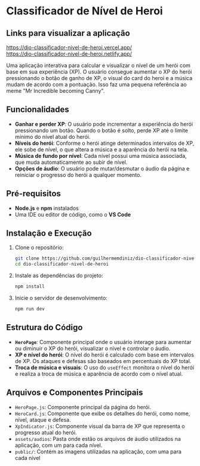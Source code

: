 # Classificador de Nível de Heroi

## Links para visualizar a aplicação
https://dio-classificador-nivel-de-heroi.vercel.app/</br>
https://dio-classificador-nivel-de-heroi.netlify.app/

Uma aplicação interativa para calcular e visualizar o nível de um herói com base em sua experiência (XP). O usuário consegue aumentar o XP do herói pressionando o botão de ganho de XP, o visual do card do heroi e a música mudam de acordo com a pontuação. Isso faz uma pequena referência ao meme "Mr Incredible becoming Canny".

## Funcionalidades

- **Ganhar e perder XP**: O usuário pode incrementar a experiência do herói pressionando um botão. Quando o botão é solto, perde XP até o limite mínimo do nível atual do herói.
- **Níveis do herói**: Conforme o herói atinge determinados intervalos de XP, ele sobe de nível, o que altera a música e a aparência do herói na tela.
- **Música de fundo por nível**: Cada nível possui uma música associada, que muda automaticamente ao subir de nível.
- **Opções de áudio**: O usuário pode mutar/desmutar o áudio da página e reiniciar o progresso do herói a qualquer momento.

## Pré-requisitos

- **Node.js** e **npm** instalados
- Uma IDE ou editor de código, como o **VS Code**

## Instalação e Execução

1. Clone o repositório:

    ```bash
    git clone https://github.com/guilhermemdiniz/dio-classificador-nivel-de-heroi.git
    cd dio-classificador-nivel-de-heroi
    ```

2. Instale as dependências do projeto:

    ```bash
    npm install
    ```

3. Inicie o servidor de desenvolvimento:

    ```bash
    npm run dev
    ```

## Estrutura do Código

- **`HeroPage`**: Componente principal onde o usuário interage para aumentar ou diminuir o XP do herói, visualizar o nível e controlar o áudio.
- **XP e nível do herói**: O nível do herói é calculado com base em intervalos de XP. Os ataques e defesas são baseados em percentuais do XP total.
- **Troca de música e visuais**: O uso do `useEffect` monitora o nível do herói e realiza a troca de música e aparência de acordo com o nível atual.

## Arquivos e Componentes Principais

- `HeroPage.js`: Componente principal da página do herói.
- `HeroCard.js`: Componente que exibe os detalhes do herói, como nome, nível, ataque e defesa.
- `XpIndicator.js`: Componente visual da barra de XP que representa o progresso atual do herói.
- `assets/audios`: Pasta onde estão os arquivos de áudio utilizados na aplicação, com um para cada nível.
- `public/`: Contém as imagens utilizadas na aplicação, com uma para cada nível

